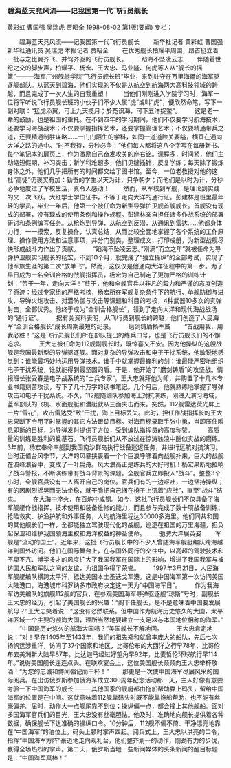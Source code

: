 ### 碧海蓝天竞风流——记我国第一代飞行员舰长
黄彩虹  曹国强  吴瑞虎  贾昭全
1998-08-02
第1版(要闻)
专栏：

　　碧海蓝天竞风流——记我国第一代飞行员舰长
　　新华社记者  黄彩虹  曹国强  新华社通讯员  吴瑞虎
    本报记者  贾昭全
　　在优秀舰长柏耀平周围，昂首挺立着一批与之比翼齐飞、并驾齐驱的飞行员舰长。
　　蹈海不坠凌云志
　　伴随着世纪之交的脚步声，柏耀平、杨宏、王大忠、马业隆、何虎等人从“舰长的摇篮”———海军广州舰艇学院“飞行员舰长班”毕业，来到驻守在万里海疆的海军驱逐舰部队。从蓝天到碧海，他们实现的不仅是从航空到航海两大高科技领域的跨越，而且完成了一次人生的自我重塑！
　　当他们刚刚进入学院学习时，海军一位将军听说飞行员舰长班的小伙子们不少人属“虎”或叫“虎”，便欣然命笔，写下一副对联：“猛虎添翼，可上九天揽月；於菟识海，可下五洋捉鳖”。
　　这是老一辈的鼓励，也是祖国的重托。在不到四年的学习期间，他们不仅要学习航海技术，还要学习海战战术；不仅要掌握指挥艺术，还要掌握管理艺术；不仅要精通带兵之道，还要精通制胜谋略……一门门陌生的学科，如同一道道险关要隘，横亘在通向大洋之路的途中。“时不我待，分秒必争！”他们每人都将这八个字写在每册新书、每个笔记本的扉页上，作为激励自己奋发攻关的座右铭。课程多，时间紧，他们主动缩短假期，补习突击；新学科难题多，他们见缝插针，反复学练；每天除了锻炼身体之外，他们几乎把所有的时间都交给了图书馆。至今，一位老教授对他的这批“高徒”仍褒奖有加：勤奋的学生以天为计，只争朝夕；而他们是以时为计，分秒必争地度过了军校生活，真令人感动！
　　然而，从军校到军舰，是理论到实践的又一次飞跃。大红学士学位证书，不等于走向大洋的通行证。彭建林是班里最年轻的学员，毕业一年后，他第一个被任命为新型导弹护卫舰首舰舰长。首舰没有现成的部署，没有现成的使用条例和操作规程。彭建林亲自担任诸多作战系统的部署研讨和条例编写任务。从枪炮到导弹，从航空到反潜，从通讯到雷达……他都身体力行，一一摸索，反复操作，认真总结，从而比较全面地掌握了各个系统的工作原理、操作使用方法和注意事项，并分门别类，整理成文，打印成册，为新型战舰尽快形成战斗力作出了贡献。
　　“蹈海不坠凌云志。”刚满“而立之年”就被任命为导弹护卫舰实习舰长的杨宏，不到10个月，就完成了“独立操纵”的全部考试，实现了他军旅生涯的第二次“放单飞”。然而，这仅仅是他通向大洋征程中的第一步。为了早日成为一名全训合格的战舰指挥员，杨宏为自己制定了更加严格的训练计划：“苦干一年，走向大洋！”终于，他和全舰官兵以非凡的毅力和严谨的态度创造了奇迹：经过专家组的严格考核，杨宏所在军舰复杂条件下的航行、单舰防御与进攻、导弹火炮攻击、对潜防御与攻击等课题和科目的考核，4种武器10多次的实弹射击，全部优秀。他终于成为“全训合格舰长”，领到了走向大洋和现代海战战场的“通行证”。
　　据有关资料表明，从飞行员到舰长的跨越，他们创造了人民海军“全训合格舰长”成长周期最短的纪录。
　　磨剑铸盾扬军威
　　“首战用我，用我必胜！”这是飞行员舰长们所在部队提出的练兵口号，也是飞行员舰长们的不懈追求。
　　王大忠被任命为112舰副舰长时，既惊喜又不安。因为他操纵的这艘战舰是我国最新型的导弹驱逐舰。面对复杂的导弹攻击和电子干扰系统，他敏锐地感觉到：谁能最巧妙地运用导弹技术，谁手中就掌握最锋利的剑；谁最能严密地组织电子干扰系统，谁就能得到最坚固的盾。于是，他开始了“磨剑铸盾”的攻坚战。情报班长张受春是电子战系统的“士兵专家”。王大忠就拜他为师，并购置了十几本专业书籍刻苦攻读，写下了几十万字的读书笔记。几个月后，他就熟练地掌握了导弹攻击和电子干扰系统。不久，112舰随编队参加海上对抗演练，刚进入演习海域，蓝军部队的飞机、水面舰艇和潜艇就从三面夹击而来。突然，112舰雷达荧光屏上一片“雪花”，攻击雷达受“敌”干扰，海上目标丢失。此时，担任作战指挥长的王大忠果断下令用平时掌握的其它方法跟踪目标。对海目标录取手张中勇，当即压住瞬息即逝的目标，为导弹发射提供了方位，受到编队指挥员的高度称赞。
　　高质量的训练是胜利的奠基石。飞行员舰长们从不放过在惊涛骇浪中酷似实战的磨练。3年前，杨宏奉命率舰到我国南沙群岛执行战备巡逻任务，并进行远航对抗演习。当时正值台风季节，大洋的风暴挟裹着一个个巨浪呼啸着向战舰扑来，巨大的战舰在波峰浪谷中，变成了一叶扁舟。风大浪高正是练兵的大好时机！杨宏果断地拉响了战斗警报，不断演练带有战斗背景的课题。全舰官兵立即投入“战斗”。整整3个小时，全舰官兵没有一人离开自己的岗位。官兵们有的一边呕吐，一边坚持操纵；有的因剧烈摇晃而无法坐稳，就干脆把自己捆在椅子上沉着“应战”，直至“战斗”结束。
　　在大海中淬火，在百炼中成钢。如今，这批飞行员舰长们不仅具备了海军舰艇作战指挥、技术使用和装备维修的能力，而且参与完成了数十项战备训练、抢险救灾、护渔护航和外事任务，人均航海里程达30000多海里。他们同共和国的其他舰长们一样，全都能独立驾驶现代化的战舰，巡逻在祖国的万里海疆，担负起保卫和维护我国领海主权和海洋权益的神圣使命。
　　驰骋大洋展英姿
　　军舰是“流动的国土”。近年来，这批飞行员舰长中的不少人曾随海军舰艇编队跨海越洋到国外访问。他们在国际舞台上，在与国外同行的交往中，以高超的驾驶技术和不卑不亢、博学多才的风度扩大了我国我军在国际上的影响，增进了我国我军与被访国人民和军队之间的友谊，为祖国争得了荣誉。
　　1997年3月21日，人民海军舰艇编队横跨太平洋，抵达美国本土圣迭戈军港。这是中国海军第一次访问美国大陆港口，海港城市科罗纳多市政府决定这一天为“中国海军日”。
　　作为我海军访美编队的旗舰112舰的官兵，在参观美国海军导弹驱逐舰“琼斯”号时，副舰长王大忠的经历，引起了美国舰长的兴趣：“阁下任舰长，是不是意味着中国要发展航母？”王大忠笑着说：“这没有必然联系。但中国作为航海历史悠久的大国，太平洋区域一个主要的濒海大国，理所当然地要建立一支足以与本国地位相称的海军。”
　　“中国是历史悠久的航海大国吗？”美国舰长不解地问。
　　王大忠肯定地说：“对！早在1405年至1433年，我们的祖先郑和就曾率庞大的船队，先后七次扬帆远涉重洋，访问了37个国家和地区，比哥伦布的大西洋之行早78年，比哥伦布去美洲新大陆早87年，比达迦马经过好望角早92年，比麦哲伦环球航行早114年。”说得美国舰长连连点头。在联欢宴会上，这位美国舰长频频向王大忠举杯敬酒：“为您的忠诚和博闻强记而干杯！”
　　那更是一次使中国海军尽展风采的国际阅兵。在出访俄罗斯参加俄海军成立300周年纪念活动那一天，主人好像有意要考验一下中国海军的舰长———其他国家的舰艇都由拖船帮助靠上码头，留给中国海军的位置是在中间。这就意味着112舰靠码头时既不能靠拖船帮助，也不能有丝毫偏差。届时，动作大一点舰尾靠不到位；操纵偏一点，都会撞上其他舰船。面对多国海军官兵们的目光，王大忠没有丝毫胆怯。他及时、准确地向舰长提供着各种数据，确保舰长下达准确的操纵口令。10分钟后，112舰不偏不倚、干净漂亮地靠在“中国海军”的泊位上。码头上顿时掌声四起。阅兵式上，王大忠以洪亮的口令，指挥“中国海军方阵”豪迈地走向观礼台，他们整齐划一的动作，刚劲有力的步伐，赢得全场热烈的掌声。第二天，俄罗斯当地一些新闻媒体的头条新闻的醒目标题是：“中国海军真棒！”
